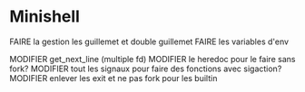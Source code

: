 # Minishell

FAIRE la gestion les guillemet et double guillemet
FAIRE les variables d'env

MODIFIER get_next_line (multiple fd)
MODIFIER le heredoc pour le faire sans fork?
MODIFIER tout les signaux pour faire des fonctions avec sigaction?
MODIFIER enlever les exit et ne pas fork pour les builtin
